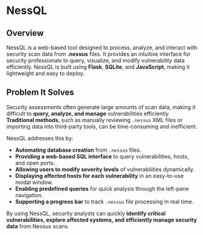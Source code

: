# NessQL

## Overview
NessQL is a web-based tool designed to process, analyze, and interact with security scan data from **.nessus** files. It provides an intuitive interface for security professionals to query, visualize, and modify vulnerability data efficiently. NessQL is built using **Flask**, **SQLite**, and **JavaScript**, making it lightweight and easy to deploy.

## Problem It Solves
Security assessments often generate large amounts of scan data, making it difficult to **query, analyze, and manage** vulnerabilities efficiently. **Traditional methods**, such as manually reviewing `.nessus` XML files or importing data into third-party tools, can be time-consuming and inefficient.

NessQL addresses this by:
- **Automating database creation** from `.nessus` files.
- **Providing a web-based SQL interface** to query vulnerabilities, hosts, and open ports.
- **Allowing users to modify severity levels** of vulnerabilities dynamically.
- **Displaying affected hosts for each vulnerability** in an easy-to-use modal window.
- **Enabling predefined queries** for quick analysis through the left-pane navigation.
- **Supporting a progress bar** to track `.nessus` file processing in real time.

By using NessQL, security analysts can quickly **identify critical vulnerabilities, explore affected systems, and efficiently manage security data** from Nessus scans.